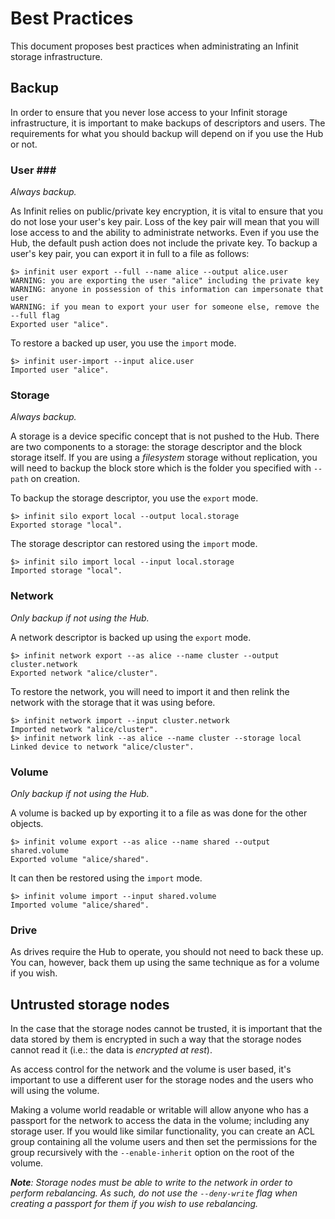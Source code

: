 Best Practices
==============

This document proposes best practices when administrating an Infinit storage infrastructure.

Backup
------

In order to ensure that you never lose access to your Infinit storage infrastructure, it is important to make backups of descriptors and users. The requirements for what you should backup will depend on if you use the Hub or not.

### User ###

*Always backup.*

As Infinit relies on public/private key encryption, it is vital to ensure that you do not lose your user's key pair. Loss of the key pair will mean that you will lose access to and the ability to administrate networks. Even if you use the Hub, the default push action does not include the private key. To backup a user's key pair, you can export it in full to a file as follows:

```
$> infinit user export --full --name alice --output alice.user
WARNING: you are exporting the user "alice" including the private key
WARNING: anyone in possession of this information can impersonate that user
WARNING: if you mean to export your user for someone else, remove the --full flag
Exported user "alice".
```

To restore a backed up user, you use the `import` mode.

```
$> infinit user-import --input alice.user
Imported user "alice".
```

### Storage ###

*Always backup.*

A storage is a device specific concept that is not pushed to the Hub. There are two components to a storage: the storage descriptor and the block storage itself. If you are using a *filesystem* storage without replication, you will need to backup the block store which is the folder you specified with `--path` on creation.

To backup the storage descriptor, you use the `export` mode.

```
$> infinit silo export local --output local.storage
Exported storage "local".
```

The storage descriptor can restored using the `import` mode.

```
$> infinit silo import local --input local.storage
Imported storage "local".
```

### Network ###

*Only backup if not using the Hub.*

A network descriptor is backed up using the `export` mode.

```
$> infinit network export --as alice --name cluster --output cluster.network
Exported network "alice/cluster".
```

To restore the network, you will need to import it and then relink the network with the storage that it was using before.

```
$> infinit network import --input cluster.network
Imported network "alice/cluster".
$> infinit network link --as alice --name cluster --storage local
Linked device to network "alice/cluster".
```

### Volume ###

*Only backup if not using the Hub.*

A volume is backed up by exporting it to a file as was done for the other objects.

```
$> infinit volume export --as alice --name shared --output shared.volume
Exported volume "alice/shared".
```

It can then be restored using the `import` mode.

```
$> infinit volume import --input shared.volume
Imported volume "alice/shared".
```

### Drive ###

As drives require the Hub to operate, you should not need to back these up. You can, however, back them up using the same technique as for a volume if you wish.

Untrusted storage nodes
-----------------------

In the case that the storage nodes cannot be trusted, it is important that the data stored by them is encrypted in such a way that the storage nodes cannot read it (i.e.: the data is *encrypted at rest*).

As access control for the network and the volume is user based, it's important to use a different user for the storage nodes and the users who will using the volume.

Making a volume world readable or writable will allow anyone who has a passport for the network to access the data in the volume; including any storage user. If you would like similar functionality, you can create an ACL group containing all the volume users and then set the permissions for the group recursively with the `--enable-inherit` option on the root of the volume.

_**Note**: Storage nodes must be able to write to the network in order to perform rebalancing. As such, do not use the `--deny-write` flag when creating a passport for them if you wish to use rebalancing._

